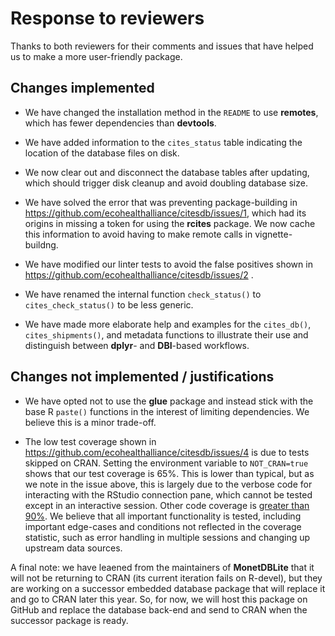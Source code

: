 # Response to reviewers

Thanks to both reviewers for their comments and issues that have 
helped us to make a more user-friendly package.

## Changes implemented

- We have changed the installation method in the `README` to use **remotes**, 
  which has fewer dependencies than **devtools**.
  
- We have added information to the `cites_status` table indicating the location 
  of the database files on disk.

- We now clear out and disconnect the database tables after updating, which
  should trigger disk cleanup and avoid doubling database size.
  
- We have solved the error that was preventing package-building in 
  https://github.com/ecohealthalliance/citesdb/issues/1, which had its origins
  in missing a token for using the **rcites** package.  We now cache this
  information to avoid having to make remote calls in vignette-buildng.

- We have modified our linter tests to avoid the false positives shown in
  https://github.com/ecohealthalliance/citesdb/issues/2 .
  
- We have renamed the internal function `check_status()` to `cites_check_status()`
  to be less generic.
  
- We have made more elaborate help and examples for the `cites_db()`, 
  `cites_shipments()`, and metadata functions to illustrate their use and
  distinguish between **dplyr**- and **DBI**-based workflows.

## Changes not implemented / justifications

- We have opted not to use the **glue** package and instead stick with the base
  R `paste()` functions in the interest of limiting dependencies. We believe
  this is a minor trade-off.
  
- The low test coverage shown in https://github.com/ecohealthalliance/citesdb/issues/4
  is due to tests skipped on CRAN. Setting the environment variable to 
  `NOT_CRAN=true` shows that our test coverage is 65%. This is lower than
  typical, but as we note in the issue above, this is largely due to the 
  verbose code for interacting with the RStudio connection pane, which cannot be
  tested except in an interactive session. Other code coverage is 
  [greater than 90%](https://codecov.io/gh/ecohealthalliance/citesdb/tree/master/R).
  We believe that all important functionality is tested, including important
  edge-cases and conditions not reflected in the coverage statistic, such as
  error handling in multiple sessions and changing up upstream data sources.
  
A final note: we have leaened from the maintainers of **MonetDBLite** that it will 
not be returning to CRAN (its current iteration fails on R-devel), but they are
working on a successor embedded database package that will replace it and go
to CRAN later this year. So, for now, we will host this package on GitHub and
replace the database back-end and send to CRAN when the successor package is ready.
